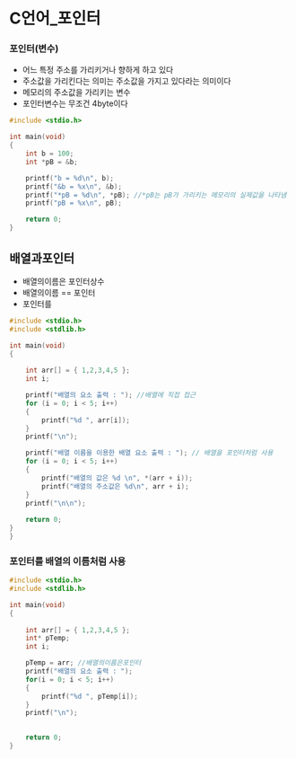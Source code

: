 # C언어_포인터

### 포인터(변수)
- 어느 특정 주소를 가리키거나 향하게 하고 있다
- 주소값을 가리킨다는 의미는 주소값을 가지고 있다라는 의미이다
- 메모리의 주소값을 가리키는 변수
- 포인터변수는 무조건 4byte이다
```c
#include <stdio.h>

int main(void)
{
	int b = 100;
	int *pB = &b;

	printf("b = %d\n", b);
	printf("&b = %x\n", &b);
	printf("*pB = %d\n", *pB); //*pB는 pB가 가리키는 메모리의 실제값을 나타냄
	printf("pB = %x\n", pB);

	return 0;
}
```

## 배열과포인터
- 배열의이름은 포인터상수
- 배열의이름 == 포인터
- 포인터를
```c
#include <stdio.h>
#include <stdlib.h>

int main(void)
{
	
	int arr[] = { 1,2,3,4,5 };
	int i;

	printf("배열의 요소 출력 : "); //배열에 직접 접근
	for (i = 0; i < 5; i++)
	{
		printf("%d ", arr[i]);
	}
	printf("\n");

	printf("배열 이름을 이용한 배열 요소 출력 : "); // 배열을 포인터처럼 사용
	for (i = 0; i < 5; i++)
	{
		printf("배열의 값은 %d \n", *(arr + i));
		printf("배열의 주소값은 %d\n", arr + i);
	}
	printf("\n\n");
		
	return 0;
} 
} 
```

### 포인터를 배열의 이름처럼 사용

```c
#include <stdio.h>
#include <stdlib.h>

int main(void)
{
	
	int arr[] = { 1,2,3,4,5 };
	int* pTemp;
	int i;

	pTemp = arr; //배열의이름은포인터 
	printf("배열의 요소 출력 : ");   
	for(i = 0; i < 5; i++)
	{
		printf("%d ", pTemp[i]);
	}
	printf("\n");

		
	return 0;
} 
```
